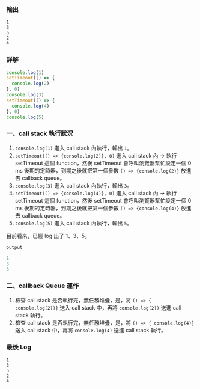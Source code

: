 ### 輸出

```
1
3
5
2
4
```
### 詳解

```js
console.log(1) 
setTimeout(() => {
  console.log(2)
}, 0)
console.log(3)
setTimeout(() => {
  console.log(4)
}, 0)
console.log(5)
```

### 一、call stack 執行狀況

1. `console.log(1)` 進入 call stack 內執行，輸出 `1`。
2. `setTimeout(() => {console.log(2)}, 0)` 進入 call stack 內 -> 執行 setTimeout 這個 function，然後 setTimeout 會呼叫瀏覽器幫忙設定一個 0 ms 後期的定時器，到期之後就把第一個參數 `() => {console.log(2)}` 放進去 callback queue。
3. `console.log(3)` 進入 call stack 內執行，輸出 `3`。
4. `setTimeout(() => {console.log(4)}, 0)` 進入 call stack 內 -> 執行 setTimeout 這個 function，然後 setTimeout 會呼叫瀏覽器幫忙設定一個 0 ms 後期的定時器，到期之後就把第一個參數 `() => {console.log(4)}` 放進去 callback queue。
5. `console.log(5)` 進入 call stack 內執行，輸出 `5`。

目前看來，已經 log 出了 1、3、5。

```js
output

1
3
5
```

### 二、callback Queue 運作

1. 檢查 call stack 是否執行完，無任務堆疊，是，將 `() => { console.log(2))}` 送入 call stack 中，再將 `console.log(2))` 送進 call stack 執行。
2. 檢查 call stack 是否執行完，無任務堆疊，是，將 `() => { console.log(4)}` 送入 call stack 中，再將 `console.log(4)` 送進 call stack 執行。


### 最後 Log
```
1
3
5
2
4
```